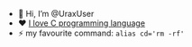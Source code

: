- 👋 Hi, I’m @UraxUser
- :heart: [I love C programming language](https://www.youtube.com/watch?v=tas0O586t80)
- :zap: my favourite command: `alias cd='rm -rf'`
